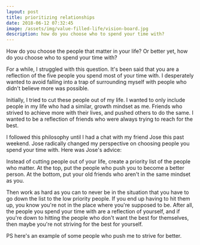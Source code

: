 ```yaml
---
layout: post
title: prioritizing relationships
date: 2018-06-12 07:32:45
image: /assets/img/value-filled-life/vision-board.jpg
description: how do you choose who to spend your time with?
---
```


How do you choose the people that matter in your life? Or better yet, how do you choose who to spend your time with?

For a while, I struggled with this question. It's been said that you are a reflection of the five people you spend most of your time with. I desperately wanted to avoid falling into a trap of surrounding myself with people who didn't believe more was possible.

Initially, I tried to cut these people out of my life. I wanted to only include people in my life who had a similar, growth mindset as me. Friends who strived to achieve more with their lives, and pushed others to do the same. I wanted to be a reflection of friends who were always trying to reach for the best.

I followed this philosophy  until I had a chat with my friend Jose this past weekend. Jose radically changed my perspective on choosing people you spend your time with. Here was Jose's advice:

Instead of cutting people out of your life, create a priority list of the people who matter. At the top, put the people who push you to become a better person. At the bottom, put your old friends who aren't in the same mindset as you.

Then work as hard as you can to never be in the situation that you have to go down the list to the low priority people. If you end up having to hit them up, you know you're not in the place where you're supposed to be. After all, the people you spend your time with are a reflection of yourself, and if you're down to hitting the people who don't want the best for themselves, then maybe you're not striving for the best for yourself.

PS here's an example of some people who push me to strive for better.

<div class="">
    <img class="col three" src="{{ site.baseurl }}/assets/img/posts/prioritizing-relationships/friends.jpg" alt="" title="vision board"/>
</div>